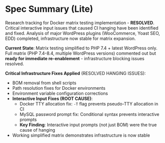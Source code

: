 # Spec Summary (Lite)

Research tracking for Docker matrix testing implementation - **RESOLVED**. Critical interactive input issues that caused CI hanging have been identified and fixed. Analysis of major WordPress plugins (WooCommerce, Yoast SEO, EDD) completed, infrastructure now stable for matrix expansion.

**Current State**: Matrix testing simplified to PHP 7.4 + latest WordPress only. Full matrix (PHP 7.4-8.4, multiple WordPress versions) commented out but **ready for immediate re-enablement** - infrastructure blocking issues resolved.

**Critical Infrastructure Fixes Applied** (RESOLVED HANGING ISSUES):
- BOM removal from shell scripts
- Path resolution fixes for Docker environments  
- Environment variable configuration corrections
- **Interactive Input Fixes (ROOT CAUSE)**:
  - Docker TTY allocation fix: `-T` flag prevents pseudo-TTY allocation in CI
  - MySQL password prompt fix: Conditional syntax prevents interactive prompts
  - **Key Finding**: Interactive input prompts (not just BOM) were the true cause of hanging
- Working simplified matrix demonstrates infrastructure is now stable